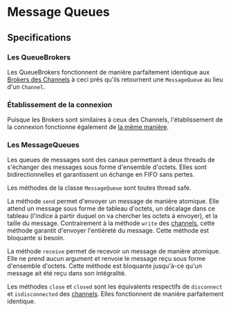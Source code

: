# Message Queues

## Specifications

### Les QueueBrokers

Les QueueBrokers fonctionnent de manière parfaitement identique aux [Brokers des Channels](channels.md#les-brokers) à
ceci près qu'ils retournent une `MessageQueue` au lieu d'un `Channel`.

### Établissement de la connexion

Puisque les Brokers sont similaires à ceux des Channels, l'établissement de la connexion fonctionne également
de [la même manière](channels.md#tablissement-de-la-connexion).

### Les MessageQueues

Les queues de messages sont des canaux permettant à deux threads de s'échanger des messages sous forme d'ensemble
d'octets. Elles sont bidirectionnelles et garantissent un échange en FIFO sans pertes.

Les méthodes de la classe `MessageQueue` sont toutes thread safe.

La méthode `send` permet d'envoyer un message de manière atomique. Elle attend un message sous forme de tableau
d'octets, un décalage dans ce tableau (l'indice à partir duquel on va chercher les octets à envoyer), et la taille du
message. Contrairement à la méthode `write` des [channels](channels.md#les-channels), cette méthode garantit d'envoyer
l'entièreté du message. Cette méthode est bloquante si besoin.

La méthode `receive` permet de recevoir un message de manière atomique. Elle ne prend aucun argument et renvoie le
message reçu sous forme d'ensemble d'octets. Cette méthode est bloquante jusqu'à-ce qu'un message ait été reçu dans son
intégralité.

Les méthodes `close` et `closed` sont les équivalents respectifs de `disconnect` et `isdisconnected`
des [channels](channels.md#les-channels). Elles fonctionnent de manière parfaitement identique.
